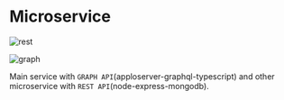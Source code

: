 # Microservice

![rest](https://user-images.githubusercontent.com/18731391/77221062-61d3c880-6b70-11ea-8d53-7ecb4b0439f5.PNG) 

![graph](https://user-images.githubusercontent.com/18731391/77220965-98f5aa00-6b6f-11ea-81bb-57cbb818c714.PNG)



Main service with `GRAPH API`(apploserver-graphql-typescript) and other microservice with `REST API`(node-express-mongodb).
